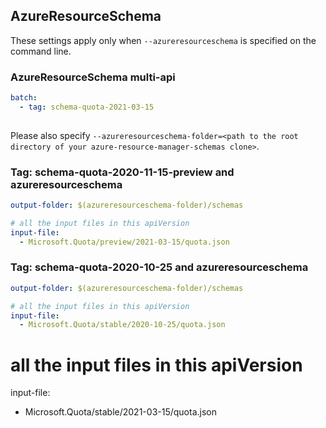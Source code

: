 ## AzureResourceSchema

These settings apply only when `--azureresourceschema` is specified on the command line.

### AzureResourceSchema multi-api

``` yaml $(azureresourceschema) && $(multiapi)
batch:
  - tag: schema-quota-2021-03-15
 
```

Please also specify `--azureresourceschema-folder=<path to the root directory of your azure-resource-manager-schemas clone>`.

### Tag: schema-quota-2020-11-15-preview and azureresourceschema

``` yaml $(tag) == 'schema-quota-2021-03-15-preview' && $(azureresourceschema)
output-folder: $(azureresourceschema-folder)/schemas

# all the input files in this apiVersion
input-file:
  - Microsoft.Quota/preview/2021-03-15/quota.json

```

### Tag: schema-quota-2020-10-25 and azureresourceschema

``` yaml $(tag) == 'schema-quota-2020-10-25' && $(azureresourceschema)
output-folder: $(azureresourceschema-folder)/schemas

# all the input files in this apiVersion
input-file:
  - Microsoft.Quota/stable/2020-10-25/quota.json

```

# all the input files in this apiVersion
input-file:
  - Microsoft.Quota/stable/2021-03-15/quota.json

```